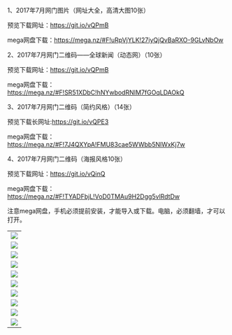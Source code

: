 1、2017年7月网门图片（网址大全，高清大图10张）

预览下载网址：https://git.io/vQPmB

mega网盘下载：https://mega.nz/#F!uRpVjYLK!27iyQjQvBaRXO-9GLvNbOw

2、2017年7月网门二维码——全球新闻（动态网）（10张）

预览下载网址：https://git.io/vQPmB

mega网盘下载：https://mega.nz/#F!SR51XDbC!hNYwbodRNIM7fGOqLDAOkQ

3、2017年7月网门二维码（简约风格）（14张）

预览下载长网址:https://git.io/vQPE3

mega网盘下载：https://mega.nz/#F!7J4QXYpA!FMU83cae5WWbb5NlWxKj7w
 
4、2017年7月网门二维码（海报风格10张）

预览下载网址：https://git.io/vQinQ

mega网盘下载： https://mega.nz/#F!TYADFbjL!VoD0TMAu9H2Dgg5vlRdtDw

注意mega网盘，手机必须提前安装，才能导入或下载。电脑，必须翻墙，才可以打开。

<table>
  <tr>
    <td align=center><img src="https://raw.githubusercontent.com/tu2017/tu/master/wz1.jpg" /></td>
  </tr>
  <tr>
      <td align=center><img src="https://raw.githubusercontent.com/tu2017/tu/master/wz2.jpg"/></td>
  </tr>
  <tr>
    <td align=center><img src="https://raw.githubusercontent.com/tu2017/tu/master/wz3.jpg"/></td>
    </tr>
  <tr>
      <td align=center><img src="https://raw.githubusercontent.com/tu2017/tu/master/wz4.jpg"/></td>
  </tr>
  <tr>
      <td align=center><img src="https://raw.githubusercontent.com/tu2017/tu/master/wz5jpg"/></td>
  </tr>
  <tr>
      <td align=center><img src="https://raw.githubusercontent.com/tu2017/tu/master/wz6.jpg"/></td>
  </tr>
  <tr>
      <td align=center><img src="https://raw.githubusercontent.com/tu2017/tu/master/wz7jpg"/></td>
  </tr>
  <tr>
      <td align=center><img src="https://raw.githubusercontent.com/tu2017/tu/master/wz8.jpg"/></td>
  </tr>
  <tr>
      <td align=center><img src="https://raw.githubusercontent.com/tu2017/tu/master/wz9.jpg"/></td>
  </tr>
  <tr>
      <td align=center><img src="https://raw.githubusercontent.com/tu2017/tu/master/wz10.jpg"/></td>
  </tr>
  <tr>
</table> 

